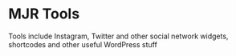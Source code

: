 MJR Tools
=======

Tools include Instagram, Twitter and other social network widgets, shortcodes and other useful WordPress stuff